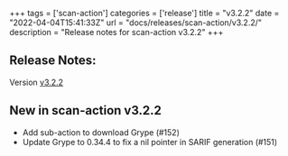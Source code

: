 +++
tags = ['scan-action']
categories = ['release']
title = "v3.2.2"
date = "2022-04-04T15:41:33Z"
url = "docs/releases/scan-action/v3.2.2/"
description = "Release notes for scan-action v3.2.2"
+++

## Release Notes:
Version [v3.2.2](https://github.com/anchore/scan-action/releases/tag/v3.2.2)

## New in scan-action v3.2.2

- Add sub-action to download Grype (#152)
- Update Grype to 0.34.4 to fix a nil pointer in SARIF generation (#151)
